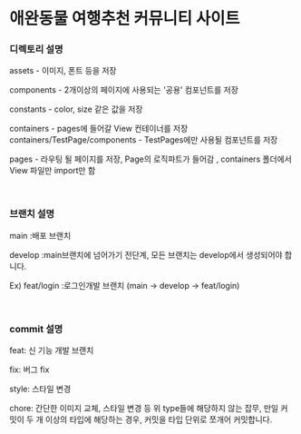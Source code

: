 # 애완동물 여행추천 커뮤니티 사이트


### 디렉토리 설명

assets - 이미지, 폰트 등을 저장

components - 2개이상의 페이지에 사용되는 '공용' 컴포넌트를 저장

constants - color, size 같은 값을 저장

containers - pages에 들어갈 View 컨테이너를 저장
containers/TestPage/components - TestPages에만 사용될 컴포넌트를 저장

pages - 라우팅 될 페이지를 저장, Page의 로직파트가 들어감 , containers 폴더에서 View 파일만 import만 함

<br/>

### 브랜치 설명

main   :배포 브랜치

develop  :main브랜치에 넘어가기 전단계, 모든 브랜치는 develop에서 생성되어야 합니다.

Ex)
feat/login   :로그인개발 브랜치 (main -> develop -> feat/login)

<br/>

### commit 설명

feat: 신 기능 개발 브랜치

fix: 버그 fix

style:  스타일 변경

chore: 간단한 이미지 교체, 스타일 변경 등 위 type들에 해당하지 않는 잡무, 만일 커밋이 두 개 이상의 타입에 해당하는 경우, 커밋을 타입 단위로 쪼개어 커밋합니다.

